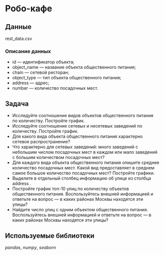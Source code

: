 # Робо-кафе

## Данные
rest_data.csv

### Описание данных

* id — идентификатор объекта;
* object_name — название объекта общественного питания;
* chain — сетевой ресторан;
* object_type — тип объекта общественного питания;
* address — адрес;
* number — количество посадочных мест.

## Задача

* Исследуйте соотношение видов объектов общественного питания по количеству. Постройте график.
* Исследуйте соотношение сетевых и несетевых заведений по количеству. Постройте график.
* Для какого вида объекта общественного питания характерно сетевое распространение?
* Что характерно для сетевых заведений: много заведений с небольшим числом посадочных мест в каждом или мало заведений с большим количеством посадочных мест?
* Для каждого вида объекта общественного питания опишите среднее количество посадочных мест. Какой вид предоставляет в среднем самое большое количество посадочных мест? Постройте графики.
* Выделите в отдельный столбец информацию об улице из столбца address .
* Постройте график топ-10 улиц по количеству объектов общественного питания. Воспользуйтесь внешней информацией и ответьте на вопрос — в каких районах Москвы находятся эти улицы?
* Найдите число улиц с одним объектом общественного питания. Воспользуйтесь внешней информацией и ответьте на вопрос — в каких районах Москвы находятся эти улицы?

## Используемые библиотеки
*pandas*, *numpy*, *seaborn*